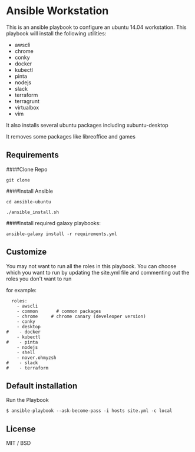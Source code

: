 Ansible Workstation
=======================

This is an ansible playbook to configure an ubuntu 14.04 workstation.
This playbook will install the following utilities:

  - awscli                                                            
  - chrome                                                            
  - conky                                                             
  - docker                                                            
  - kubectl                                                           
  - pinta                                                             
  - nodejs                                                            
  - slack                                                             
  - terraform                                                         
  - terragrunt                                                        
  - virtualbox                                                        
  - vim                                                               

It also installs several ubuntu packages including xubuntu-desktop

It removes some packages like libreoffice and games

Requirements
-----------

####Clone Repo


```
git clone 
```

####Install Ansible

```
cd ansible-ubuntu

./ansible_install.sh
```

####Install required galaxy playbooks:

```
ansible-galaxy install -r requirements.yml
```

Customize
-------------------

You may not want to run all the roles in this playbook.
You can choose which you want to run by updating the 
site.yml file and commenting out the roles you don't want to run

for example:

```
  roles:
    - awscli
    - common       # common packages
    - chrome     # chrome canary (develeoper version)
    - conky
    - desktop
#    - docker
    - kubectl 
#    - pinta 
    - nodejs
    - shell
    - nover.ohmyzsh
#    - slack
#    - terraform 
```

Default installation
--------------------

Run the Playbook

```
$ ansible-playbook --ask-become-pass -i hosts site.yml -c local
```

License
-------

MIT / BSD
